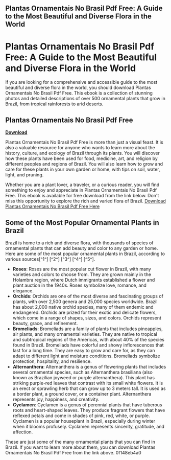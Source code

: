 ## Plantas Ornamentais No Brasil Pdf Free: A Guide to the Most Beautiful and Diverse Flora in the World

  
# Plantas Ornamentais No Brasil Pdf Free: A Guide to the Most Beautiful and Diverse Flora in the World
  
If you are looking for a comprehensive and accessible guide to the most beautiful and diverse flora in the world, you should download Plantas Ornamentais No Brasil Pdf Free. This ebook is a collection of stunning photos and detailed descriptions of over 500 ornamental plants that grow in Brazil, from tropical rainforests to arid deserts.
 
## Plantas Ornamentais No Brasil Pdf Free


[**Download**](https://www.google.com/url?q=https%3A%2F%2Fshoxet.com%2F2tM8Hq&sa=D&sntz=1&usg=AOvVaw04t1vVeOSko72jUNmG-Yes)

  
Plantas Ornamentais No Brasil Pdf Free is more than just a visual feast. It is also a valuable resource for anyone who wants to learn more about the history, culture, and ecology of Brazil through its plants. You will discover how these plants have been used for food, medicine, art, and religion by different peoples and regions of Brazil. You will also learn how to grow and care for these plants in your own garden or home, with tips on soil, water, light, and pruning.
  
Whether you are a plant lover, a traveler, or a curious reader, you will find something to enjoy and appreciate in Plantas Ornamentais No Brasil Pdf Free. This ebook is available for free download from the link below. Don't miss this opportunity to explore the rich and varied flora of Brazil.
  [Download Plantas Ornamentais No Brasil Pdf Free Here](https://plantasornamentaisnobrasil.com/free-download)
## Some of the Most Popular Ornamental Plants in Brazil
  
Brazil is home to a rich and diverse flora, with thousands of species of ornamental plants that can add beauty and color to any garden or home. Here are some of the most popular ornamental plants in Brazil, according to various sources[^1^] [^2^] [^3^] [^4^] [^5^].
  
- **Roses**: Roses are the most popular cut flower in Brazil, with many varieties and colors to choose from. They are grown mainly in the Holambra region, where Dutch immigrants established a flower and plant auction in the 1940s. Roses symbolize love, romance, and elegance.
- **Orchids**: Orchids are one of the most diverse and fascinating groups of plants, with over 2,500 genera and 25,000 species worldwide. Brazil has about 2,000 native orchid species, many of them endemic and endangered. Orchids are prized for their exotic and delicate flowers, which come in a range of shapes, sizes, and colors. Orchids represent beauty, grace, and refinement.
- **Bromeliads**: Bromeliads are a family of plants that includes pineapples, air plants, and many ornamental varieties. They are native to tropical and subtropical regions of the Americas, with about 40% of the species found in Brazil. Bromeliads have colorful and showy inflorescences that last for a long time. They are easy to grow and care for, as they can adapt to different light and moisture conditions. Bromeliads symbolize protection, hospitality, and resilience.
- **Alternanthera**: Alternanthera is a genus of flowering plants that includes several ornamental species, such as Alternanthera brasiliana (also known as Brazilian joyweed or purple alternanthera). This plant has striking purple-red leaves that contrast with its small white flowers. It is an erect or sprawling herb that can grow up to 3 meters tall. It is used as a border plant, a ground cover, or a container plant. Alternanthera represents joy, happiness, and creativity.
- **Cyclamen**: Cyclamen is a genus of perennial plants that have tuberous roots and heart-shaped leaves. They produce fragrant flowers that have reflexed petals and come in shades of pink, red, white, or purple. Cyclamen is a popular houseplant in Brazil, especially during winter when it blooms profusely. Cyclamen represents sincerity, gratitude, and affection.

These are just some of the many ornamental plants that you can find in Brazil. If you want to learn more about them, you can download Plantas Ornamentais No Brasil Pdf Free from the link above.
 0f148eb4a0

